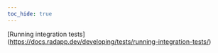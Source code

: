 ```yaml
---
toc_hide: true
---
```


[Running integration tests] (https://docs.radapp.dev/developing/tests/running-integration-tests/)
